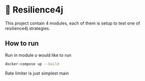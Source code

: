 # 🚀 Resilience4j

This project contain 4 modules, each of them is setup to test one of resilience4j strategies.

## How to run
Run in module u would like to run
```bash
docker-compose up --build
```

Rate limiter is just simplest main

